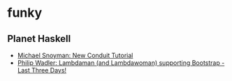 # funky

## Planet Haskell
- [Michael Snoyman: New Conduit Tutorial](http://www.snoyman.com/blog/2016/10/new-conduit-tutorial)
- [Philip Wadler: Lambdaman (and Lambdawoman) supporting Bootstrap - Last Three Days!](http://wadler.blogspot.com/2016/10/lambdaman-and-lambdawoman-supporting.html)


